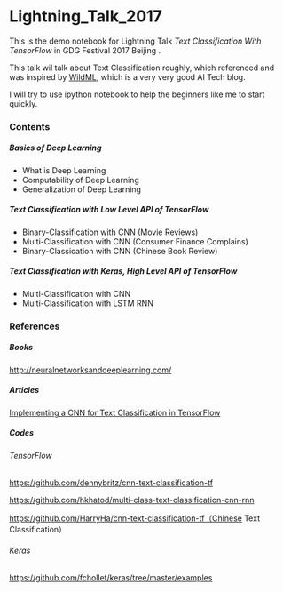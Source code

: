 # Lightning_Talk_2017
This is the demo notebook for Lightning Talk *Text Classification With TensorFlow* in GDG Festival 2017 Beijing .

This talk wil talk about Text Classification roughly, which referenced and was inspired by [WildML](http://www.wildml.com/), which is a very very good AI Tech blog. 

I will try to use ipython notebook to help the beginners like me to start quickly.

### Contents

##### Basics of Deep Learning

* What is Deep Learning
* Computability of Deep Learning
* Generalization of Deep Learning

##### Text Classification with Low Level API of TensorFlow

* Binary-Classification with CNN (Movie Reviews)
* Multi-Classification with CNN (Consumer Finance Complains)
* Binary-Classication with CNN (Chinese Book Review)

##### Text Classification with Keras, High Level API of TensorFlow

* Multi-Classification with CNN
* Multi-Classification with LSTM RNN

### References

##### Books

http://neuralnetworksanddeeplearning.com/

##### Articles

[Implementing a CNN for Text Classification in TensorFlow](http://www.wildml.com/2015/12/implementing-a-cnn-for-text-classification-in-tensorflow/)

##### Codes

###### TensorFlow

https://github.com/dennybritz/cnn-text-classification-tf

https://github.com/hkhatod/multi-class-text-classification-cnn-rnn

https://github.com/HarryHa/cnn-text-classification-tf（Chinese Text Classification）

###### Keras

https://github.com/fchollet/keras/tree/master/examples

